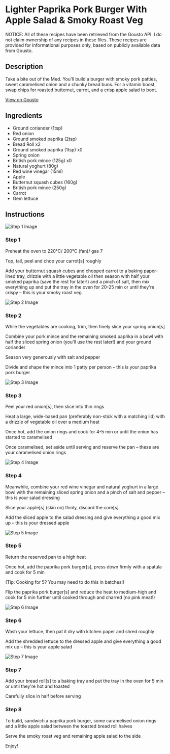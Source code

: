 # Lighter Paprika Pork Burger With Apple Salad & Smoky Roast Veg

NOTICE: All of these recipes have been retrieved from the Gousto API. I do not claim ownership of any recipes in these files. These recipes are provided for informational purposes only, based on publicly available data from Gousto.

## Description

Take a bite out of the Med. You'll build a burger with smoky pork patties, sweet caramelised onion and a chunky bread buns. For a vitamin boost, swap chips for roasted butternut, carrot, and a crisp apple salad to boot.

[View on Gousto](https://www.gousto.co.uk/recipes/cookbook/lighter-paprika-pork-burger-apple-salad-and-smoky-roast-veg)

## Ingredients

- Ground coriander (1tsp)
- Red onion
- Ground smoked paprika (2tsp)
- Bread Roll x2
- Ground smoked paprika (1tsp) x0
- Spring onion
- British pork mince (125g) x0
- Natural yoghurt (80g)
- Red wine vinegar (15ml)
- Apple
- Butternut squash cubes (160g)
- British pork mince (250g)
- Carrot
- Gem lettuce

## Instructions

![Step 1 Image](https://production-media.gousto.co.uk/cms/recipe-step-image/step-1-1655975719745-x200.jpg)

### Step 1

Preheat the oven to 220°C/ 200°C (fan)/ gas 7

Top, tail, peel and chop your carrot[s] roughly

Add your butternut squash cubes and chopped carrot to a baking paper-lined tray, drizzle with a little vegetable oil then season with half your smoked paprika (save the rest for later!) and a pinch of salt, then mix everything up and put the tray in the oven for 20-25 min or until they're crispy – this is your smoky roast veg

![Step 2 Image](https://production-media.gousto.co.uk/cms/recipe-step-image/step-2-1655975724870-x200.jpg)

### Step 2

While the vegetables are cooking, trim, then finely slice your spring onion[s]

Combine your pork mince and the remaining smoked paprika in a bowl with half the sliced spring onion (you'll use the rest later!) and your ground coriander

Season very generously with salt and pepper

Divide and shape the mince into 1 patty per person – this is your paprika pork burger

![Step 3 Image](https://production-media.gousto.co.uk/cms/recipe-step-image/step-3-1655975729423-x200.jpg)

### Step 3

Peel your red onion[s], then slice into thin rings

Heat a large, wide-based pan (preferably non-stick with a matching lid) with a drizzle of vegetable oil over a medium heat

Once hot, add the onion rings and cook for 4-5 min or until the onion has started to caramelised

Once caramelised, set aside until serving and reserve the pan – these are your caramelised onion rings

![Step 4 Image](https://production-media.gousto.co.uk/cms/recipe-step-image/step-4-1655975733488-x200.jpg)

### Step 4

Meanwhile, combine your red wine vinegar and natural yoghurt in a large bowl with the remaining sliced spring onion and a pinch of salt and pepper – this is your salad dressing

Slice your apple[s]<span class="text-danger"> </span>(skin on) thinly, discard the core[s]

Add the sliced apple to the salad dressing and give everything a good mix up – this is your dressed apple

![Step 5 Image](https://production-media.gousto.co.uk/cms/recipe-step-image/step-5-1655975737935-x200.jpg)

### Step 5

Return the reserved pan to a high heat

Once hot, add the paprika pork burger[s], press down firmly with a spatula and cook for 5 min

(Tip: Cooking for 5? You may need to do this in batches!)

Flip the paprika pork burger[s] and reduce the heat to medium-high and cook for 5 min further until cooked through and charred (no pink meat!)

![Step 6 Image](https://production-media.gousto.co.uk/cms/recipe-step-image/step-6-1655975742159-x200.jpg)

### Step 6

Wash your lettuce, then pat it dry with kitchen paper and shred roughly

Add the shredded lettuce to the dressed apple and give everything a good mix up – this is your apple salad

![Step 7 Image](https://production-media.gousto.co.uk/cms/recipe-step-image/step-7-1655975746524-x200.jpg)

### Step 7

Add your bread roll[s] to a baking tray and put the tray in the oven for 5 min or until they're hot and toasted

Carefully slice in half before serving

### Step 8

To build, sandwich a paprika pork burger, some caramelised onion rings and a little apple salad between the toasted bread roll halves

Serve the smoky roast veg and remaining apple salad to the side

Enjoy!

